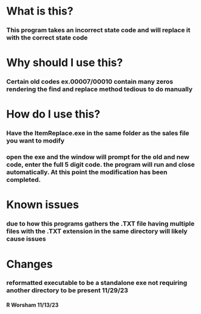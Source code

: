 # What is this?

### This program takes an incorrect state code and will replace it with the correct state code

# Why should I use this?

### Certain old codes ex.00007/00010 contain many zeros rendering the find and replace method tedious to do manually

# How do I use this?

### Have the ItemReplace.exe in the same folder as the sales file you want to modify
### open the exe and the window will prompt for the old and new code, enter the full 5 digit code. the program will run and close automatically. At this point the modification has been completed.

# Known issues

### due to how this programs gathers the .TXT file having multiple files with the .TXT extension in the same directory will likely cause issues

# Changes
### reformatted executable to be a standalone exe not requiring another directory to be present 11/29/23

#### R Worsham 11/13/23
